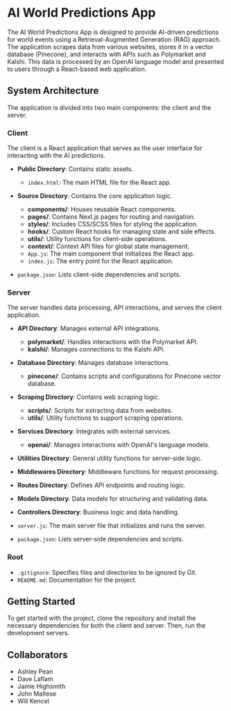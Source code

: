 # AI World Predictions App

The AI World Predictions App is designed to provide AI-driven predictions for world events using a Retrieval-Augmented Generation (RAG) approach. The application scrapes data from various websites, stores it in a vector database (Pinecone), and interacts with APIs such as Polymarket and Kalshi. This data is processed by an OpenAI language model and presented to users through a React-based web application.

## System Architecture

The application is divided into two main components: the client and the server.

### Client

The client is a React application that serves as the user interface for interacting with the AI predictions.

- **Public Directory**: Contains static assets.
  - `index.html`: The main HTML file for the React app.

- **Source Directory**: Contains the core application logic.
  - **components/**: Houses reusable React components.
  - **pages/**: Contains Next.js pages for routing and navigation.
  - **styles/**: Includes CSS/SCSS files for styling the application.
  - **hooks/**: Custom React hooks for managing state and side effects.
  - **utils/**: Utility functions for client-side operations.
  - **context/**: Context API files for global state management.
  - `App.js`: The main component that initializes the React app.
  - `index.js`: The entry point for the React application.

- `package.json`: Lists client-side dependencies and scripts.

### Server

The server handles data processing, API interactions, and serves the client application.

- **API Directory**: Manages external API integrations.
  - **polymarket/**: Handles interactions with the Polymarket API.
  - **kalshi/**: Manages connections to the Kalshi API.

- **Database Directory**: Manages database interactions.
  - **pinecone/**: Contains scripts and configurations for Pinecone vector database.

- **Scraping Directory**: Contains web scraping logic.
  - **scripts/**: Scripts for extracting data from websites.
  - **utils/**: Utility functions to support scraping operations.

- **Services Directory**: Integrates with external services.
  - **openai/**: Manages interactions with OpenAI's language models.

- **Utilities Directory**: General utility functions for server-side logic.

- **Middlewares Directory**: Middleware functions for request processing.

- **Routes Directory**: Defines API endpoints and routing logic.

- **Models Directory**: Data models for structuring and validating data.

- **Controllers Directory**: Business logic and data handling.

- `server.js`: The main server file that initializes and runs the server.

- `package.json`: Lists server-side dependencies and scripts.

### Root

- `.gitignore`: Specifies files and directories to be ignored by Git.
- `README.md`: Documentation for the project.

## Getting Started

To get started with the project, clone the repository and install the necessary dependencies for both the client and server. Then, run the development servers.

## Collaborators

- Ashley Pean
- Dave Laflam
- Jamie Highsmith
- John Maltese
- Will Kencel
